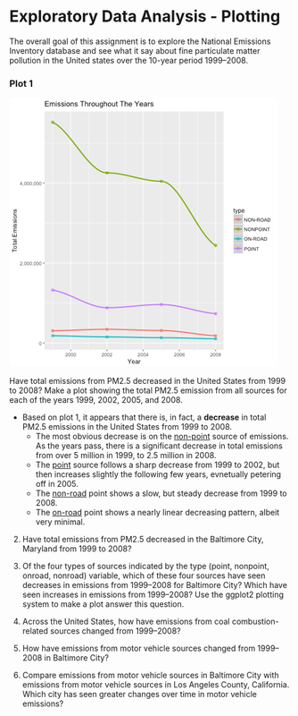 # Exploratory Data Analysis - Plotting
The overall goal of this assignment is to explore the National Emissions Inventory database and see what it say about fine particulate matter pollution in the United states over the 10-year period 1999–2008.

### Plot 1      
![plot of Plot1](/images/plot1.png)   

<p>Have total emissions from PM2.5 decreased in the United States from 1999 to 2008? Make a plot showing the total PM2.5 emission from all sources for each of the years 1999, 2002, 2005, and 2008. </p>


 * Based on plot 1, it appears that there is, in fact, a <b>decrease</b> in total PM2.5 emissions in the United States from 1999 to 2008.
     * The most obvious decrease is on the <u>non-point</u> source of emissions. As the years pass, there is a significant decrease in total emissions from over 5 million in 1999, to 2.5 million in 2008.
     * The <u>point</u> source follows a sharp decrease from 1999 to 2002, but then increases slightly the following few years, evnetually petering off in 2005.
     * The <u>non-road</u> point shows a slow, but steady decrease from 1999 to 2008.
     * The <u>on-road</u> point shows a nearly linear decreasing pattern, albeit very minimal. 

2. Have total emissions from PM2.5 decreased in the Baltimore City, Maryland from 1999 to 2008? 

3. Of the four types of sources indicated by the type (point, nonpoint, onroad, nonroad) variable, which of these four sources have seen decreases in emissions from 1999–2008 for Baltimore City? Which have seen increases in emissions from 1999–2008? Use the ggplot2 plotting system to make a plot answer this question.

4. Across the United States, how have emissions from coal combustion-related sources changed from 1999–2008?

5. How have emissions from motor vehicle sources changed from 1999–2008 in Baltimore City?

6. Compare emissions from motor vehicle sources in Baltimore City with emissions from motor vehicle sources in Los Angeles County, California. Which city has seen greater changes over time in motor vehicle emissions?
